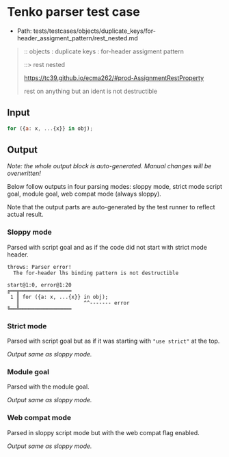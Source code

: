 # Tenko parser test case

- Path: tests/testcases/objects/duplicate_keys/for-header_assigment_pattern/rest_nested.md

> :: objects : duplicate keys : for-header assigment pattern
>
> ::> rest nested
>
> https://tc39.github.io/ecma262/#prod-AssignmentRestProperty
>
> rest on anything but an ident is not destructible

## Input


`````js
for ({a: x, ...{x}} in obj);
`````

## Output

_Note: the whole output block is auto-generated. Manual changes will be overwritten!_

Below follow outputs in four parsing modes: sloppy mode, strict mode script goal, module goal, web compat mode (always sloppy).

Note that the output parts are auto-generated by the test runner to reflect actual result.

### Sloppy mode

Parsed with script goal and as if the code did not start with strict mode header.

`````
throws: Parser error!
  The for-header lhs binding pattern is not destructible

start@1:0, error@1:20
╔══╦═════════════════
 1 ║ for ({a: x, ...{x}} in obj);
   ║                     ^^------- error
╚══╩═════════════════

`````

### Strict mode

Parsed with script goal but as if it was starting with `"use strict"` at the top.

_Output same as sloppy mode._

### Module goal

Parsed with the module goal.

_Output same as sloppy mode._

### Web compat mode

Parsed in sloppy script mode but with the web compat flag enabled.

_Output same as sloppy mode._
